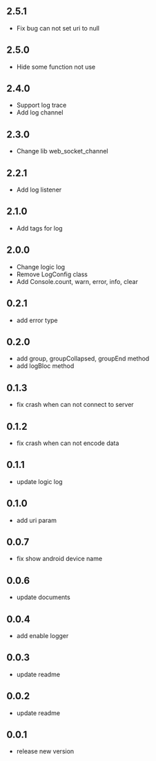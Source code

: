 ## 2.5.1

* Fix bug can not set uri to null

## 2.5.0

* Hide some function not use

## 2.4.0

* Support log trace
* Add log channel

## 2.3.0

* Change lib web_socket_channel

## 2.2.1

* Add log listener

## 2.1.0

* Add tags for log

## 2.0.0

* Change logic log
* Remove LogConfig class
* Add Console.count, warn, error, info, clear

## 0.2.1

* add error type

## 0.2.0

* add group, groupCollapsed, groupEnd method
* add logBloc method
## 0.1.3

* fix crash when can not connect to server

## 0.1.2

* fix crash when can not encode data

## 0.1.1

* update logic log

## 0.1.0

* add uri param

## 0.0.7

* fix show android device name

## 0.0.6

* update documents

## 0.0.4

* add enable logger

## 0.0.3

* update readme

## 0.0.2

* update readme

## 0.0.1

* release new version
